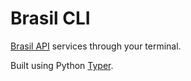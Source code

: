 # Brasil CLI

[Brasil API](https://brasilapi.com.br/) services through your terminal.

Built using Python [Typer](https://typer.tiangolo.com/).
